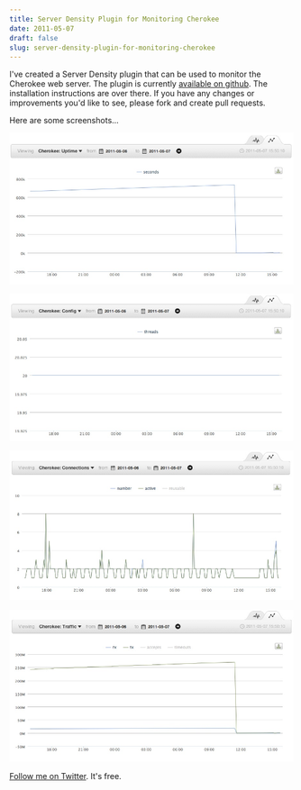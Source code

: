 ```yaml
---
title: Server Density Plugin for Monitoring Cherokee
date: 2011-05-07
draft: false
slug: server-density-plugin-for-monitoring-cherokee
---
```


I've created a Server Density plugin that can be used to monitor the Cherokee web server. The plugin is currently [available on github](http://github.com/cloudartisan/sd-cherokee). The installation instructions are over there. If you have any changes or improvements you'd like to see, please fork and create pull requests.

Here are some screenshots...

![Cherokee Uptime](/assets/images/2011/05/cherokee_uptime.jpg)

![Cherokee Configured Threads](/assets/images/2011/05/cherokee_config_threads.jpg)

![Cherokee Connections](/assets/images/2011/05/cherokee_connections.jpg)

![Cherokee Traffic](/assets/images/2011/05/cherokee_traffic.jpg)

[Follow me on Twitter](http://twitter.com/davidltaylor). It's free.
